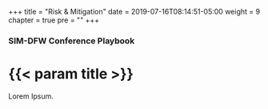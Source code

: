 +++
title = "Risk & Mitigation"
date = 2019-07-16T08:14:51-05:00
weight = 9
chapter = true
pre = ""
+++

### SIM-DFW Conference Playbook

# {{< param title >}}

Lorem Ipsum.